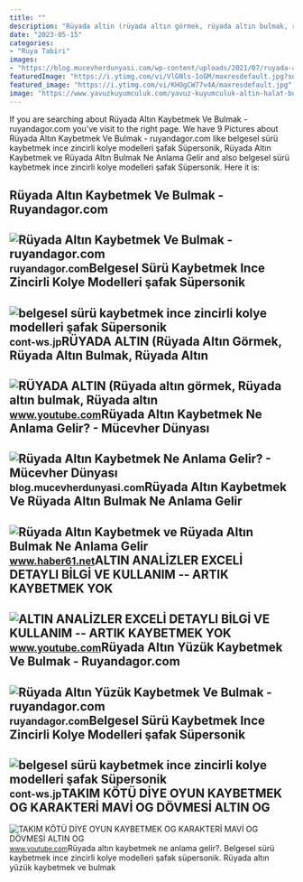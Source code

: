 ```yaml
---
title: ""
description: "Rüyada altin (rüyada altın görmek, rüyada altın bulmak, rüyada altın"
date: "2023-05-15"
categories:
- "Ruya Tabiri"
images:
- "https://blog.mucevherdunyasi.com/wp-content/uploads/2021/07/ruyada-altin-kaybetmek-1-640x420.jpg"
featuredImage: "https://i.ytimg.com/vi/VlGNls-1oGM/maxresdefault.jpg?sqp=-oaymwEmCIAKENAF8quKqQMa8AEB-AHUBoAC4AOKAgwIABABGH8gUigfMA8=&amp;rs=AOn4CLB3YDdmxGUy9BZNOtVV-wEYVhkGig"
featured_image: "https://i.ytimg.com/vi/KHOgCW77v4A/maxresdefault.jpg"
image: "https://www.yavuzkuyumculuk.com/yavuz-kuyumculuk-altin-halat-burgu-zincir-kalp-kolye-ince-kalp-kolyeler-yavuz-kuyumculuk-1713-53-K.jpg"
---
```


If you are searching about Rüyada Altın Kaybetmek Ve Bulmak - ruyandagor.com you've visit to the right page. We have 9 Pictures about Rüyada Altın Kaybetmek Ve Bulmak - ruyandagor.com like belgesel sürü kaybetmek ince zincirli kolye modelleri şafak Süpersonik, Rüyada Altın Kaybetmek ve Rüyada Altın Bulmak Ne Anlama Gelir and also belgesel sürü kaybetmek ince zincirli kolye modelleri şafak Süpersonik. Here it is:

Rüyada Altın Kaybetmek Ve Bulmak - Ruyandagor.com
-------------------------------------------------

 ![Rüyada Altın Kaybetmek Ve Bulmak - ruyandagor.com](https://images.ruyandagor.com/2017/04/altin-kaybetmek-ve-bulmak-0045.jpg) <small>ruyandagor.com</small>Belgesel Sürü Kaybetmek Ince Zincirli Kolye Modelleri şafak Süpersonik
----------------------------------------------------------------------

 ![belgesel sürü kaybetmek ince zincirli kolye modelleri şafak Süpersonik](https://www.assospirlanta.com/resim/urun/assos-altin-zincir-kolye-0039794300020-1631628915.jpg) <small>cont-ws.jp</small>RÜYADA ALTIN (Rüyada Altın Görmek, Rüyada Altın Bulmak, Rüyada Altın
--------------------------------------------------------------------

 ![RÜYADA ALTIN (Rüyada altın görmek, Rüyada altın bulmak, Rüyada altın](https://i.ytimg.com/vi/VlGNls-1oGM/maxresdefault.jpg?sqp=-oaymwEmCIAKENAF8quKqQMa8AEB-AHUBoAC4AOKAgwIABABGH8gUigfMA8=&rs=AOn4CLB3YDdmxGUy9BZNOtVV-wEYVhkGig) <small>www.youtube.com</small>Rüyada Altın Kaybetmek Ne Anlama Gelir? - Mücevher Dünyası
----------------------------------------------------------

 ![Rüyada Altın Kaybetmek Ne Anlama Gelir? - Mücevher Dünyası](https://blog.mucevherdunyasi.com/wp-content/uploads/2021/07/ruyada-altin-kaybetmek-1-640x420.jpg) <small>blog.mucevherdunyasi.com</small>Rüyada Altın Kaybetmek Ve Rüyada Altın Bulmak Ne Anlama Gelir
-------------------------------------------------------------

 ![Rüyada Altın Kaybetmek ve Rüyada Altın Bulmak Ne Anlama Gelir](https://haber61net.teimg.com/haber61-net/images/haberler/2021/11/08/ruyada_altin_kaybetmek_ve_ruyada_altin_bulmak_ne_anlama_gelir_h438061_1c16d.webp) <small>www.haber61.net</small>ALTIN ANALİZLER EXCELİ DETAYLI BİLGİ VE KULLANIM -- ARTIK KAYBETMEK YOK
-----------------------------------------------------------------------

 ![ALTIN ANALİZLER EXCELİ DETAYLI BİLGİ VE KULLANIM -- ARTIK KAYBETMEK YOK](https://i.ytimg.com/vi/KHOgCW77v4A/maxresdefault.jpg) <small>www.youtube.com</small>Rüyada Altın Yüzük Kaybetmek Ve Bulmak - Ruyandagor.com
-------------------------------------------------------

 ![Rüyada Altın Yüzük Kaybetmek Ve Bulmak - ruyandagor.com](https://images.ruyandagor.com/2017/05/altin-yuzuk-kaybetmek-ve-bulmak-0028.jpg) <small>ruyandagor.com</small>Belgesel Sürü Kaybetmek Ince Zincirli Kolye Modelleri şafak Süpersonik
----------------------------------------------------------------------

 ![belgesel sürü kaybetmek ince zincirli kolye modelleri şafak Süpersonik](https://www.yavuzkuyumculuk.com/yavuz-kuyumculuk-altin-halat-burgu-zincir-kalp-kolye-ince-kalp-kolyeler-yavuz-kuyumculuk-1713-53-K.jpg) <small>cont-ws.jp</small>TAKIM KÖTÜ DİYE OYUN KAYBETMEK OG KARAKTERİ MAVİ OG DÖVMESİ ALTIN OG
--------------------------------------------------------------------

 ![TAKIM KÖTÜ DİYE OYUN KAYBETMEK OG KARAKTERİ MAVİ OG DÖVMESİ ALTIN OG](https://i.ytimg.com/vi/XiODu3Adjyw/maxresdefault.jpg?sqp=-oaymwEmCIAKENAF8quKqQMa8AEB-AH-CYAC0AWKAgwIABABGFggYChlMA8=&rs=AOn4CLD0xCUOxsPt6bpYEJqeVol5B7PSQQ) <small>www.youtube.com</small>Rüyada altın kaybetmek ne anlama gelir?. Belgesel sürü kaybetmek ince zincirli kolye modelleri şafak süpersonik. Rüyada altın yüzük kaybetmek ve bulmak
